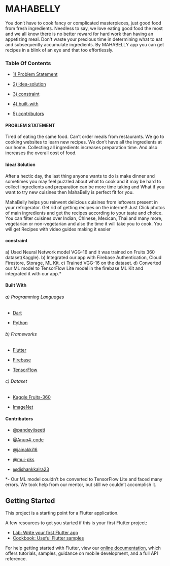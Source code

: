 # MAHABELLY

You don’t have to cook fancy or complicated masterpieces, just good food from fresh ingredients. Needless to say, we love eating good food the most and we all know there is no better reward for hard work than having an appetizing meal. Don't waste your precious time in determining what to eat and subsequently accumulate ingredients. By MAHABELLY app you can get recipes in a blink of an eye and that too effortlessly.

### Table Of Contents
 - [1) Problem Statement](https://github.com/pandeyjiseeti/MahaBelly-RecipeApp#table-of-contents)
 
 - [2) idea-solution](https://github.com/pandeyjiseeti/MahaBelly-RecipeApp#idea-solution)
 
 - [3) constraint](https://github.com/pandeyjiseeti/MahaBelly-RecipeApp#constraint)
 
 - [4) built-with](https://github.com/pandeyjiseeti/MahaBelly-RecipeApp#built-with)
 
 - [5) contributors](https://github.com/pandeyjiseeti/MahaBelly-RecipeApp#contributors)
    
#### PROBLEM STATEMENT 

Tired of eating the same food. Can’t order meals from restaurants. We go to cooking websites to learn new recipes. We don’t have all the ingredients at our home. Collecting all ingredients increases preparation time. And also increases the overall cost of food.

####  Idea/ Solution

After a hectic day, the last thing anyone wants to do is make dinner and sometimes you may feel puzzled about what to cook and it may be hard to collect ingredients and preparation can be more time taking and What if you want to try new cuisines then MahaBelly is perfect fit for you.

MahaBelly helps you reinvent delicious cuisines from leftovers present in your refrigerator. Get rid of getting recipes on the internet! Just Click photos of main ingredients and get the recipes according to your taste and choice. You can filter cuisines over Indian, Chinese, Mexican, Thai and many more, vegetarian or non-vegetarian and also the time it will take you to cook. You will get Recipes with video guides making it easier

####  constraint

a) Used Neural Network model VGG-16 and it was trained on Fruits 360 dataset(Kaggle).
b) Integrated our app with Firebase Authentication, Cloud Firestore, Storage, ML Kit.
c) Trained VGG-16 on the dataset. 
d) Converted our ML model to TensorFlow Lite model in the firebase ML Kit and integrated it with our app.*

#### Built With
###### a) Programming Languages

- [Dart](https://dart.dev/)

- [Python](https://www.python.org/)

###### b) Frameworks

- [Flutter](https://flutter.dev/)

- [Firebase](https://firebase.google.com/)

- [TensorFlow](https://www.tensorflow.org/)
###### c) Dataset

- [Kaggle Fruits-360](https://www.kaggle.com/moltean/fruits)

- [ImageNet](http://www.image-net.org/)
        
#### Contributors
   - [@pandeyjiseeti](https://github.com/pandeyjiseeti)
   
   - [@Anup4-code](https://github.com/Anup4-code)
   
   - [@jainakki16](https://github.com/jainakki16)
   
   - [@mui-pks](https://github.com/mui-pks)
   
   - [@dishankkalra23](https://github.com/dishankkalra23)
   
   
   
   

*- Our ML model couldn’t be converted to TensorFlow Lite and faced many errors. We took help from our mentor, but still we couldn’t accomplish it.

   
## Getting Started

This project is a starting point for a Flutter application.

A few resources to get you started if this is your first Flutter project:

- [Lab: Write your first Flutter app](https://flutter.dev/docs/get-started/codelab)
- [Cookbook: Useful Flutter samples](https://flutter.dev/docs/cookbook)

For help getting started with Flutter, view our
[online documentation](https://flutter.dev/docs), which offers tutorials,
samples, guidance on mobile development, and a full API reference.

